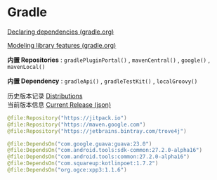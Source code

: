 # Gradle 

[Declaring dependencies (gradle.org)](https://docs.gradle.org/current/userguide/declaring_dependencies.html)

[Modeling library features (gradle.org)](https://docs.gradle.org/current/userguide/feature_variants.html)

**内置 Repositories** : `gradlePluginPortal()` , `mavenCentral()` , `google()` , `mavenLocal()`

**内置 Dependency** : `gradleApi()` , `gradleTestKit()` , `localGroovy()`

历史版本记录 [Distributions](https://services.gradle.org/distributions)  
当前版本信息 [Current Release (json)](https://services.gradle.org/versions/current)  

```kotlin
@file:Repository("https://jitpack.io")
@file:Repository("https://maven.google.com")
@file:Repository("https://jetbrains.bintray.com/trove4j")

@file:DependsOn("com.google.guava:guava:23.0")
@file:DependsOn("com.android.tools:sdk-common:27.2.0-alpha16")
@file:DependsOn("com.android.tools:common:27.2.0-alpha16")
@file:DependsOn("com.squareup:kotlinpoet:1.7.2")
@file:DependsOn("org.ogce:xpp3:1.1.6")
```

